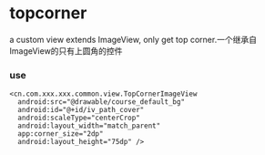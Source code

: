 # topcorner
a custom view extends ImageView, only get top corner.一个继承自ImageView的只有上圆角的控件

### use
```
<cn.com.xxx.xxx.common.view.TopCornerImageView
  android:src="@drawable/course_default_bg"
  android:id="@+id/iv_path_cover"
  android:scaleType="centerCrop"
  android:layout_width="match_parent"
  app:corner_size="2dp"
  android:layout_height="75dp" />
```
